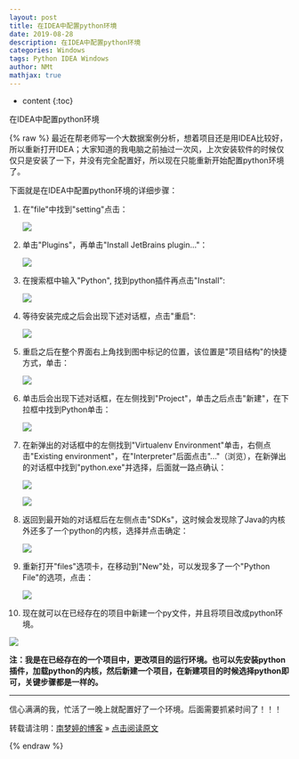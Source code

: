 ```yaml
---
layout: post
title: 在IDEA中配置python环境  
date: 2019-08-28
description: 在IDEA中配置python环境  
categories: Windows
tags: Python IDEA Windows
author: NMt
mathjax: true
---
```


* content
{:toc}

在IDEA中配置python环境  

<div style='display: none'>
@@@@
</div>





{% raw %}
最近在帮老师写一个大数据案例分析，想着项目还是用IDEA比较好，所以重新打开IDEA；大家知道的我电脑之前抽过一次风，上次安装软件的时候仅仅只是安装了一下，并没有完全配置好，所以现在只能重新开始配置python环境了。  

下面就是在IDEA中配置python环境的详细步骤：  

1. 在"file"中找到"setting"点击：  

   ![][pt_01]  

2. 单击"Plugins"，再单击"Install JetBrains plugin..."：

   ![][pt_02]  

3. 在搜索框中输入"Python", 找到python插件再点击"Install": 

   ![][pt_03]  

4. 等待安装完成之后会出现下述对话框，点击"重启":  

   ![][pt_04]  

5. 重启之后在整个界面右上角找到图中标记的位置，该位置是"项目结构"的快捷方式，单击：  

   ![][pt_05]  

6. 单击后会出现下述对话框，在左侧找到"Project"，单击之后点击"新建"，在下拉框中找到Python单击：  

   ![][pt_06]  

7. 在新弹出的对话框中的左侧找到"Virtualenv Environment"单击，右侧点击"Existing environment"，在"Interpreter"后面点击"..."（浏览），在新弹出的对话框中找到"python.exe"并选择，后面就一路点确认：  

   ![][pt_07]  
  
   ![][pt_08]  

8. 返回到最开始的对话框后在左侧点击"SDKs"，这时候会发现除了Java的内核外还多了一个python的内核，选择并点击确定：  

   ![][pt_09]  

9. 重新打开"files"选项卡，在移动到"New"处，可以发现多了一个"Python File"的选项，点击：  

   ![][pt_10]  

10. 现在就可以在已经存在的项目中新建一个py文件，并且将项目改成python环境。  

   ![][pt_11]  

**注：我是在已经存在的一个项目中，更改项目的运行环境。也可以先安装python插件，加载python的内核，然后新建一个项目，在新建项目的时候选择python即可，关键步骤都是一样的。**

---

信心满满的我，忙活了一晚上就配置好了一个环境。后面需要抓紧时间了！！！

转载请注明：[南梦婷的博客](https://norah2.github.io) » [点击阅读原文](https://norah2.github.io/2019/08/28/SymPy_Introduce/)   

<!--以下是本文用到的链接-->  

[pt_01]: https://nora-blogimg.oss-cn-hangzhou.aliyuncs.com/BlogImage/32_idea_python/01.png
[pt_02]: https://nora-blogimg.oss-cn-hangzhou.aliyuncs.com/BlogImage/32_idea_python/02.png
[pt_03]: https://nora-blogimg.oss-cn-hangzhou.aliyuncs.com/BlogImage/32_idea_python/03.png
[pt_04]: https://nora-blogimg.oss-cn-hangzhou.aliyuncs.com/BlogImage/32_idea_python/04.png
[pt_05]: https://nora-blogimg.oss-cn-hangzhou.aliyuncs.com/BlogImage/32_idea_python/05.png
[pt_06]: https://nora-blogimg.oss-cn-hangzhou.aliyuncs.com/BlogImage/32_idea_python/06.png
[pt_07]: https://nora-blogimg.oss-cn-hangzhou.aliyuncs.com/BlogImage/32_idea_python/07.png
[pt_08]: https://nora-blogimg.oss-cn-hangzhou.aliyuncs.com/BlogImage/32_idea_python/08.png
[pt_09]: https://nora-blogimg.oss-cn-hangzhou.aliyuncs.com/BlogImage/32_idea_python/09.png
[pt_10]: https://nora-blogimg.oss-cn-hangzhou.aliyuncs.com/BlogImage/32_idea_python/10.png
[pt_11]: https://nora-blogimg.oss-cn-hangzhou.aliyuncs.com/BlogImage/32_idea_python/11.png

{% endraw %}
